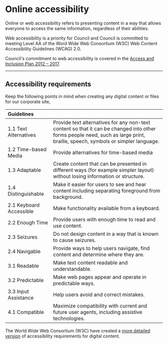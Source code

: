 # Online accessibility

Online or web accessibility refers to presenting content in a way that allows everyone to access the same information, regardless of their abilities.

Web accessibility is a priority for Council and Council is committed to meeting Level AA of the Word Wide Web Consortium (W3C) Web Content Accessibility Guidelines (WCAG) 2.0.

Council's commitment to web accessibility is covered in the [Access and Inclusion Plan 2012 – 2017](http://www.brisbane.qld.gov.au/community/community-support/disability-services/brisbane-access-inclusion-plan-2012-2017).

---

## Accessibility requirements

Keep the following points in mind when creating any digital content or files for our corporate site,

| Guidelines |  |
| :--- | :--- |
| 1.1 Text Alternatives | Provide text alternatives for any non-text content so that it can be changed into other forms people need, such as large print, braille, speech, symbols or simpler language. |
| 1.2 Time-based Media | Provide alternatives for time-based media |
| 1.3 Adaptable | Create content that can be presented in different ways (for example simpler layout) without losing information or structure. |
| 1.4 Distinguishable | Make it easier for users to see and hear content including separating foreground from background. |
| 2.1 Keyboard Accessible | Make functionality available from a keyboard. |
| 2.2 Enough Time | Provide users with enough time to read and use content. |
| 2.3 Seizures | Do not design content in a way that is known to cause seizures. |
| 2.4 Navigable | Provide ways to help users navigate, find content and determine where they are. |
| 3.1 Readable | Make text content readable and understandable. |
| 3.2 Predictable | Make web pages appear and operate in predictable ways. |
| 3.3 Input Assistance | Help users avoid and correct mistakes. |
| 4.1 Compatible | Maximize compatibility with current and future user agents, including assistive technologies. |

The World Wide Web Consortium (W3C) have created a [more detailed version](https://www.w3.org/WAI/WCAG20/quickref/) of accessibility requirements for digital content.
